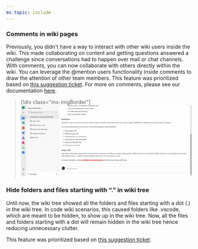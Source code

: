 ```yaml
---
ms.topic: include
---
```


### Comments in wiki pages

Previously, you didn't have a way to interact with other wiki users inside the wiki. This made collaborating on content and getting questions answered a challenge since conversations had to happen over mail or chat channels. With comments, you can now collaborate with others directly within the wiki. You can leverage the @mention users functionality inside comments to draw the attention of other team members. This feature was prioritized based on [this suggestion ticket](https://developercommunity.visualstudio.com/content/idea/379601/ability-to-comment-wiki-content-like-in-pull-reque.html). For more on comments, please see our documentation [here](/azure/devops/project/wiki/add-comments-wiki?view=azure-devops).

> [!div class="mx-imgBorder"]
> ![Comments in wiki pages.](../../media/156_07.gif)

### Hide folders and files starting with “.” in wiki tree

Until now, the wiki tree showed all the folders and files starting with a dot (.) in the wiki tree. In code wiki scenarios, this caused folders like .vscode, which are meant to be hidden, to show up in the wiki tree. Now, all the files and folders starting with a dot will remain hidden in the wiki tree hence reducing unnecessary clutter.

This feature was prioritized based on [this suggestion ticket](https://developercommunity.visualstudio.com/content/idea/366488/hide-folders-in-wiki-like-pages.html).